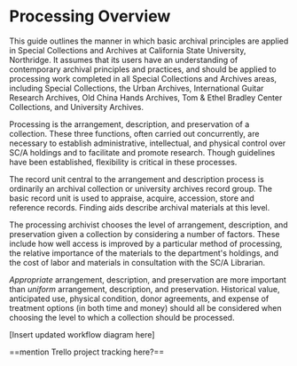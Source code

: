 # Processing Overview
This guide outlines the manner in which basic archival principles are applied in Special Collections and Archives at California State University, Northridge. It assumes that its users have an understanding of contemporary archival principles and practices, and should be applied to processing work completed in all Special Collections and Archives areas, including Special Collections, the Urban Archives, International Guitar Research Archives, Old China Hands Archives, Tom & Ethel Bradley Center Collections, and University Archives.

Processing is the arrangement, description, and preservation of a collection. These three functions, often carried out concurrently, are necessary to establish administrative, intellectual, and physical control over SC/A holdings and to facilitate and promote research. Though guidelines have been established, flexibility is critical in these processes.

The record unit central to the arrangement and description process is ordinarily an archival collection or university archives record group. The basic record unit is used to appraise, acquire, accession, store and reference records. Finding aids describe archival materials at this level.

The processing archivist chooses the level of arrangement, description, and preservation given a collection by considering a number of factors. These include how well access is improved by a particular method of processing, the relative importance of the materials to the department's holdings, and the cost of labor and materials in consultation with the SC/A Librarian. 

*Appropriate* arrangement, description, and preservation are more important than *uniform* arrangement, description, and preservation. Historical value, anticipated use, physical condition, donor agreements, and expense of treatment options (in both time and money) should all be considered when choosing the level to which a collection should be processed.

[Insert updated workflow diagram here]

==mention Trello project tracking here?==

